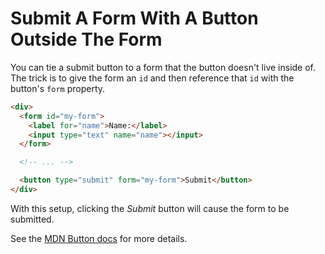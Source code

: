 # Submit A Form With A Button Outside The Form

You can tie a submit button to a form that the button doesn't live inside
of. The trick is to give the form an `id` and then reference that `id` with
the button's `form` property.

```html
<div>
  <form id="my-form">
    <label for="name">Name:</label>
    <input type="text" name="name"></input>
  </form>

  <!-- ... -->

  <button type="submit" form="my-form">Submit</button>
</div>
```

With this setup, clicking the _Submit_ button will cause the form to be
submitted.

See the [MDN Button
docs](https://developer.mozilla.org/en-US/docs/Web/HTML/Element/button) for
more details.
